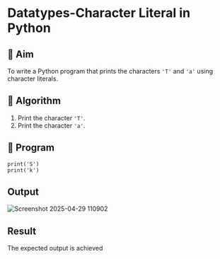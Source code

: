 # Datatypes-Character Literal in Python

## 🎯 Aim
To write a Python program that prints the characters `'T'` and `'a'` using character literals.

## 🧠 Algorithm
1. Print the character `'T'`.
2. Print the character `'a'`.

## 🧾 Program
```
print('S')
print('k')
```

## Output
![Screenshot 2025-04-29 110902](https://github.com/user-attachments/assets/a8cb23f7-f0a7-4075-92af-ba0eaaa67a0a)



## Result
The expected output is achieved 

